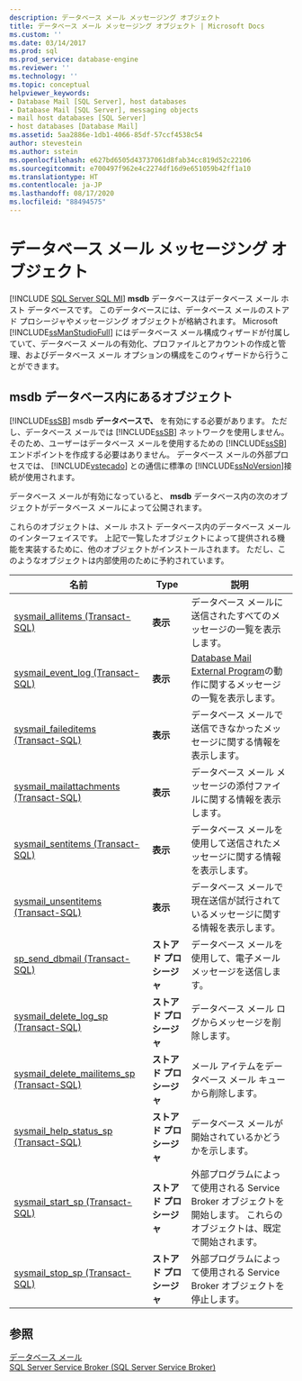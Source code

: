 ```yaml
---
description: データベース メール メッセージング オブジェクト
title: データベース メール メッセージング オブジェクト | Microsoft Docs
ms.custom: ''
ms.date: 03/14/2017
ms.prod: sql
ms.prod_service: database-engine
ms.reviewer: ''
ms.technology: ''
ms.topic: conceptual
helpviewer_keywords:
- Database Mail [SQL Server], host databases
- Database Mail [SQL Server], messaging objects
- mail host databases [SQL Server]
- host databases [Database Mail]
ms.assetid: 5aa2886e-1db1-4066-85df-57ccf4538c54
author: stevestein
ms.author: sstein
ms.openlocfilehash: e627bd6505d43737061d8fab34cc819d52c22106
ms.sourcegitcommit: e700497f962e4c2274df16d9e651059b42ff1a10
ms.translationtype: HT
ms.contentlocale: ja-JP
ms.lasthandoff: 08/17/2020
ms.locfileid: "88494575"
---
```

# <a name="database-mail-messaging-objects"></a>データベース メール メッセージング オブジェクト
[!INCLUDE [SQL Server SQL MI](../../includes/applies-to-version/sql-asdbmi.md)]
  **msdb** データベースはデータベース メール ホスト データベースです。 このデータベースには、データベース メールのストアド プロシージャやメッセージング オブジェクトが格納されます。 Microsoft [!INCLUDE[ssManStudioFull](../../includes/ssmanstudiofull-md.md)] にはデータベース メール構成ウィザードが付属していて、データベース メールの有効化、プロファイルとアカウントの作成と管理、およびデータベース メール オプションの構成をこのウィザードから行うことができます。  
  
##  <a name="objects-in-msdb-database"></a><a name="ComponentsAndConcepts"></a>**msdb** データベース内にあるオブジェクト  
 [!INCLUDE[ssSB](../../includes/sssb-md.md)] msdb **データベースで、** を有効にする必要があります。 ただし、データベース メールでは [!INCLUDE[ssSB](../../includes/sssb-md.md)] ネットワークを使用しません。 そのため、ユーザーはデータベース メールを使用するための [!INCLUDE[ssSB](../../includes/sssb-md.md)] エンドポイントを作成する必要はありません。 データベース メールの外部プロセスでは、 [!INCLUDE[vstecado](../../includes/vstecado-md.md)] との通信に標準の [!INCLUDE[ssNoVersion](../../includes/ssnoversion-md.md)]接続が使用されます。  
  
 データベース メールが有効になっていると、 **msdb** データベース内の次のオブジェクトがデータベース メールによって公開されます。  
  
 これらのオブジェクトは、メール ホスト データベース内のデータベース メールのインターフェイスです。 上記で一覧したオブジェクトによって提供される機能を実装するために、他のオブジェクトがインストールされます。 ただし、このようなオブジェクトは内部使用のために予約されています。  
  
|名前|Type|説明|  
|----------|----------|-----------------|  
|[sysmail_allitems &#40;Transact-SQL&#41;](../../relational-databases/system-catalog-views/sysmail-allitems-transact-sql.md)|**表示**|データベース メールに送信されたすべてのメッセージの一覧を表示します。|  
|[sysmail_event_log &#40;Transact-SQL&#41;](../../relational-databases/system-catalog-views/sysmail-event-log-transact-sql.md)|**表示**|[Database Mail External Program](../../relational-databases/database-mail/database-mail-external-program.md)の動作に関するメッセージの一覧を表示します。|  
|[sysmail_faileditems &#40;Transact-SQL&#41;](../../relational-databases/system-catalog-views/sysmail-faileditems-transact-sql.md)|**表示**|データベース メールで送信できなかったメッセージに関する情報を表示します。|  
|[sysmail_mailattachments &#40;Transact-SQL&#41;](../../relational-databases/system-catalog-views/sysmail-mailattachments-transact-sql.md)|**表示**|データベース メール メッセージの添付ファイルに関する情報を表示します。|  
|[sysmail_sentitems &#40;Transact-SQL&#41;](../../relational-databases/system-catalog-views/sysmail-sentitems-transact-sql.md)|**表示**|データベース メールを使用して送信されたメッセージに関する情報を表示します。|  
|[sysmail_unsentitems &#40;Transact-SQL&#41;](../../relational-databases/system-catalog-views/sysmail-unsentitems-transact-sql.md)|**表示**|データベース メールで現在送信が試行されているメッセージに関する情報を表示します。|  
|[sp_send_dbmail &#40;Transact-SQL&#41;](../../relational-databases/system-stored-procedures/sp-send-dbmail-transact-sql.md)|**ストアド プロシージャ**|データベース メールを使用して、電子メール メッセージを送信します。|  
|[sysmail_delete_log_sp &#40;Transact-SQL&#41;](../../relational-databases/system-stored-procedures/sysmail-delete-log-sp-transact-sql.md)|**ストアド プロシージャ**|データベース メール ログからメッセージを削除します。|  
|[sysmail_delete_mailitems_sp &#40;Transact-SQL&#41;](../../relational-databases/system-stored-procedures/sysmail-delete-mailitems-sp-transact-sql.md)|**ストアド プロシージャ**|メール アイテムをデータベース メール キューから削除します。|  
|[sysmail_help_status_sp &#40;Transact-SQL&#41;](../../relational-databases/system-stored-procedures/sysmail-help-status-sp-transact-sql.md)|**ストアド プロシージャ**|データベース メールが開始されているかどうかを示します。|  
|[sysmail_start_sp (Transact-SQL)](../../relational-databases/system-stored-procedures/sysmail-start-sp-transact-sql.md)|**ストアド プロシージャ**|外部プログラムによって使用される Service Broker オブジェクトを開始します。 これらのオブジェクトは、既定で開始されます。|  
|[sysmail_stop_sp (Transact-SQL)](../../relational-databases/system-stored-procedures/sysmail-stop-sp-transact-sql.md)|**ストアド プロシージャ**|外部プログラムによって使用される Service Broker オブジェクトを停止します。|  
  
  
## <a name="see-also"></a>参照  
 [データベース メール](../../relational-databases/database-mail/database-mail.md)   
 [SQL Server Service Broker (SQL Server Service Broker)](../../database-engine/configure-windows/sql-server-service-broker.md)  
  
  

